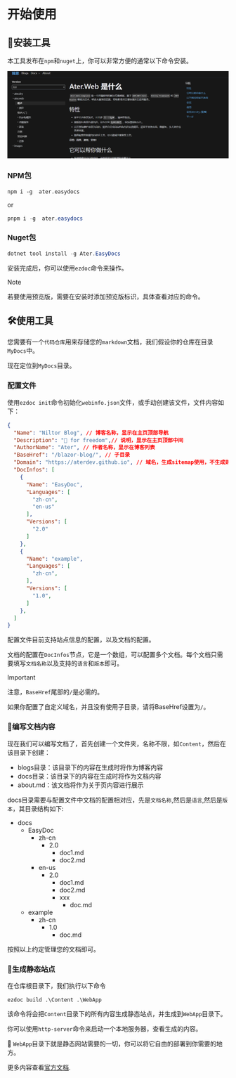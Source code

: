 # 开始使用

## 🚀安装工具

本工具发布在`npm`和`nuget`上，你可以非常方便的通常以下命令安装。

![show](images/show.png)

### NPM包

```pwsh
npm i -g  ater.easydocs
```

or

```powershell
pnpm i -g  ater.easydocs
```

### Nuget包

```powershell
dotnet tool install -g Ater.EasyDocs
```

安装完成后，你可以使用`ezdoc`命令来操作。

> [!NOTE]
> 若要使用预览版，需要在安装时添加预览版标识，具体查看对应的命令。

## 🛠️使用工具

您需要有一个`代码仓库`用来存储您的`markdown`文档，我们假设你的仓库在目录`MyDocs`中。

现在定位到`MyDocs`目录。

### 配置文件

使用`ezdoc init`命令初始化`webinfo.json`文件，或手动创建该文件，文件内容如下：

```json
{
  "Name": "Niltor Blog", // 博客名称，显示在主页顶部导航
  "Description": "🗽 for freedom",// 说明，显示在主页顶部中间
  "AuthorName": "Ater", // 作者名称，显示在博客列表
  "BaseHref": "/blazor-blog/", // 子目录
  "Domain": "https://aterdev.github.io", // 域名，生成sitemap使用，不生成则留空
  "DocInfos": [
    {
      "Name": "EasyDoc",
      "Languages": [
        "zh-cn",
        "en-us"
      ],
      "Versions": [
        "2.0"
      ]
    },
    {
      "Name": "example",
      "Languages": [
        "zh-cn",
      ],
      "Versions": [
        "1.0",
      ]
    },
  ]
}
```

配置文件目前支持站点信息的配置，以及文档的配置。

文档的配置在`DocInfos`节点，它是一个数组，可以配置多个文档。每个文档只需要填写`文档名称`以及支持的`语言`和`版本`即可。

> [!IMPORTANT]
> 注意，`BaseHref`尾部的`/`是必需的。
>
> 如果你配置了自定义域名，并且没有使用子目录，请将BaseHref设置为`/`。

### 📃编写文档内容

现在我们可以编写文档了，首先创建一个文件夹，名称不限，如`Content`，然后在该目录下创建：

- blogs目录：该目录下的内容在生成时将作为博客内容
- docs目录：该目录下的内容在生成时将作为文档内容
- about.md：该文档将作为关于页内容进行展示

docs目录需要与配置文件中文档的配置相对应，先是`文档名称`,然后是`语言`,然后是`版本`，其目录结构如下:

- docs
  - EasyDoc
    - zh-cn
      - 2.0
        - doc1.md
        - doc2.md
    - en-us
      - 2.0
        - doc1.md
        - doc2.md
        - xxx
          - doc.md
  - example
    - zh-cn
      - 1.0
        - doc.md

按照以上约定管理您的文档即可。

### 🔨生成静态站点

在仓库根目录下，我们执行以下命令

```pwsh
ezdoc build .\Content .\WebApp
```

该命令将会把`Content`目录下的所有内容生成静态站点，并生成到`WebApp`目录下。

你可以使用`http-server`命令来启动一个本地服务器，查看生成的内容。

🎉 `WebApp`目录下就是静态网站需要的一切，你可以将它自由的部署到你需要的地方。

更多内容查看[官方文档](https://aterdev.github.io/EasyBlog/).
